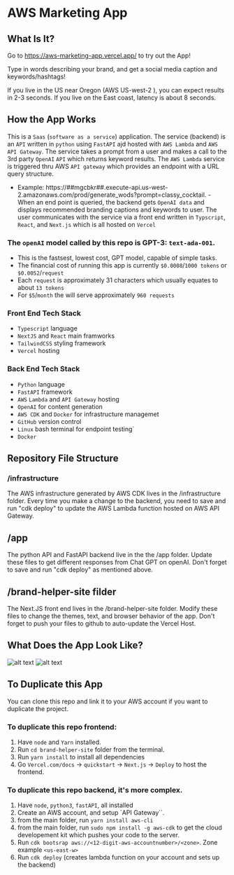 # AWS Marketing App

## What Is It?
Go to https://aws-marketing-app.vercel.app/ to try out the App!

Type in words describing your brand, and get a social media caption and keywords/hashtags! 

If you live in the US near Oregon (AWS US-west-2 ), you can expect results in 2-3 seconds. If you live on the East coast, latency is about 8 seconds.

## How the App Works
This is a `Saas` (`software as a service`) application.
The service (backend) is an `API` written in `python` using `FastAPI` ajd hosted with `AWS Lambda` and `AWS API Gateway`.
The service takes a prompt from a user and makes a call to the 3rd party `OpenAI` `API` which returns keyword results.
The `AWS Lambda` service is triggered thru AWS `API gateway` which provides an endpoint with a URL query structure. 
- Example: https://##mgcbkr##.execute-api.us-west-2.amazonaws.com/prod/generate_wods?prompt=classy_cocktail. - When an end point is queried, the backend gets `OpenAI data` and displays recommended branding captions and keywords to user.
The user communicates with the service via a front end written in `Typscript`, `React`, and `Next.js` which is all hosted on `Vercel`

### The `openAI` model called by this repo is GPT-3: `text-ada-001`.
- This is the fastsest, lowest cost, GPT model, capable of simple tasks.
- The financial cost of running this app is currently `$0.0008`/`1000 tokens` or `$0.0052`/`request`
- Each `request` is approximately 31 characters which usually equates to about `13 tokens`
- For `$5`/`month` the will serve approximately `960 requests`


### Front End Tech Stack
- `Typescript` language
- `NextJS` and `React` main framworks
- `TailwindCSS` styling framework
- `Vercel` hosting

### Back End Tech Stack
- `Python` language
- `FastAPI` framework
- `AWS` `Lambda` and `API Gateway` hosting
- `OpenAI` for content generation
- `AWS CDK` and `Docker` for infrastructure managemet
- `GitHub` version control 
- `Linux` bash terminal for endpoint testing`
- `Docker` 


## Repository File Structure

### /infrastructure
The AWS infrastructure generated by AWS CDK lives in the /infrastructure folder.
Every time you make a change to the backend, you need to save and run "cdk deploy" to update the AWS Lambda function hosted on AWS API Gateway.

## /app
The python API and FastAPI backend live in the the /app folder.
Update these files to get different responses from Chat GPT on openAI.
Don't forget to save and run "cdk deploy" as mentioned above.

## /brand-helper-site filder
The Next.JS front end lives in the /brand-helper-site folder.
Modify these files to change the themes, text, and browser behavior of the app.
Don't forget to push your files to github to auto-update the Vercel Host.

## What Does the App Look Like?

![alt text](https://github.com/RamonJOrtega/AWS_Marketing_App/blob/main/appPIcture1.png)
![alt text](https://github.com/RamonJOrtega/AWS_Marketing_App/blob/main/appPIcture2.png)

## To Duplicate this App
You can clone this repo and link it to your AWS account if you want to duplicate the project. 

### To duplicate this repo frontend:
1. Have `node` and `Yarn` installed.
1. Run `cd brand-helper-site` folder from the terminal.
1. Run `yarn install` to install all dependencies
1. Go `Vercel.com/docs` -> `quickstart` -> `Next.js` -> `Deploy` to host the frontend.

### To duplicate this repo backend, it's more complex.
1. Have `node`, `python3`, `fastAPI`, all installed
1. Create an AWS account, and setup `API Gateway``.
1. from the main folder, run `yarn install aws-cli`
1. from the main folder, run `sudo npm install -g aws-cdk` to get the cloud developement kit which pushes your code to the server.
1. Run `cdk bootsrap aws://<12-digit-aws-accountnumber>/<zone>`. Zone example `<us-east-w>`
3. Run `cdk deploy` (creates lambda function on your account and sets up the backend)


